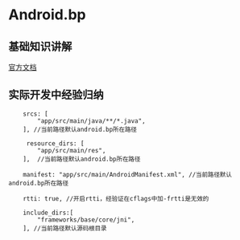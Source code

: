 # Android.bp

## 基础知识讲解

[官方文档](https://source.android.google.cn/setup/build?hl=zh_cn#variables)

## 实际开发中经验归纳

``` 
    srcs: [
        "app/src/main/java/**/*.java",
    ], //当前路径默认android.bp所在路径
    
     resource_dirs: [
        "app/src/main/res",
    ],  //当前路径默认android.bp所在路径
    
    manifest: "app/src/main/AndroidManifest.xml", //当前路径默认android.bp所在路径
    
    rtti: true, //开启rtti，经验证在cflags中加-frtti是无效的
    
    include_dirs:[
        "frameworks/base/core/jni",
    ], //当前路径默认源码根目录
    
``` 

